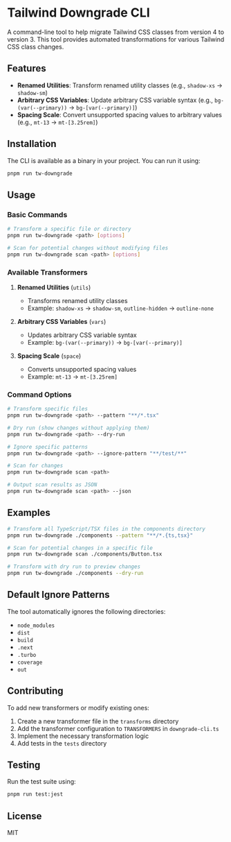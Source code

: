 # Tailwind Downgrade CLI

A command-line tool to help migrate Tailwind CSS classes from version 4 to version 3. This tool provides automated transformations for various Tailwind CSS class changes.

## Features

- **Renamed Utilities**: Transform renamed utility classes (e.g., `shadow-xs` → `shadow-sm`)
- **Arbitrary CSS Variables**: Update arbitrary CSS variable syntax (e.g., `bg-(var(--primary))` → `bg-[var(--primary)]`)
- **Spacing Scale**: Convert unsupported spacing values to arbitrary values (e.g., `mt-13` → `mt-[3.25rem]`)

## Installation

The CLI is available as a binary in your project. You can run it using:

```bash
pnpm run tw-downgrade
```

## Usage

### Basic Commands

```bash
# Transform a specific file or directory
pnpm run tw-downgrade <path> [options]

# Scan for potential changes without modifying files
pnpm run tw-downgrade scan <path> [options]
```

### Available Transformers

1. **Renamed Utilities** (`utils`)

   - Transforms renamed utility classes
   - Example: `shadow-xs` → `shadow-sm`, `outline-hidden` → `outline-none`

2. **Arbitrary CSS Variables** (`vars`)

   - Updates arbitrary CSS variable syntax
   - Example: `bg-(var(--primary))` → `bg-[var(--primary)]`

3. **Spacing Scale** (`space`)
   - Converts unsupported spacing values
   - Example: `mt-13` → `mt-[3.25rem]`

### Command Options

```bash
# Transform specific files
pnpm run tw-downgrade <path> --pattern "**/*.tsx"

# Dry run (show changes without applying them)
pnpm run tw-downgrade <path> --dry-run

# Ignore specific patterns
pnpm run tw-downgrade <path> --ignore-pattern "**/test/**"

# Scan for changes
pnpm run tw-downgrade scan <path>

# Output scan results as JSON
pnpm run tw-downgrade scan <path> --json
```

## Examples

```bash
# Transform all TypeScript/TSX files in the components directory
pnpm run tw-downgrade ./components --pattern "**/*.{ts,tsx}"

# Scan for potential changes in a specific file
pnpm run tw-downgrade scan ./components/Button.tsx

# Transform with dry run to preview changes
pnpm run tw-downgrade ./components --dry-run
```

## Default Ignore Patterns

The tool automatically ignores the following directories:

- `node_modules`
- `dist`
- `build`
- `.next`
- `.turbo`
- `coverage`
- `out`

## Contributing

To add new transformers or modify existing ones:

1. Create a new transformer file in the `transforms` directory
2. Add the transformer configuration to `TRANSFORMERS` in `downgrade-cli.ts`
3. Implement the necessary transformation logic
4. Add tests in the `tests` directory

## Testing

Run the test suite using:

```bash
pnpm run test:jest
```

## License

MIT

